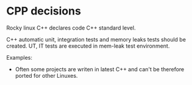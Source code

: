 # CPP decisions

Rocky linux C++ declares code C++ standard level.

C++ automatic unit, integration tests and memory leaks tests should be created. UT, IT tests are executed in mem-leak
test environment.

Examples:

* Often some projects are writen in latest C++ and can't be therefore ported for other Linuxes.
